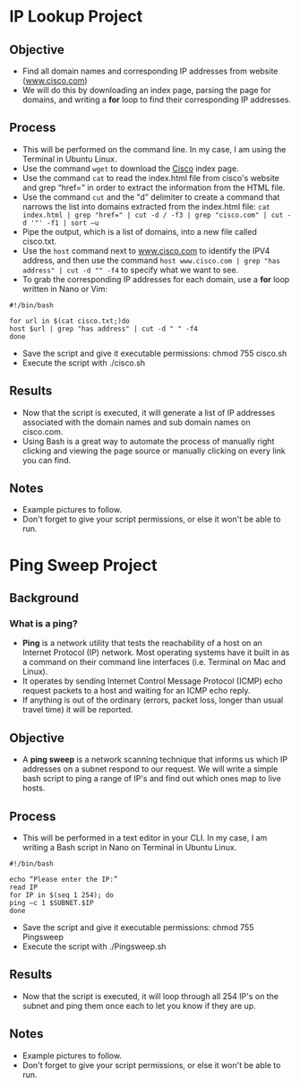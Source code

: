 # **IP Lookup Project**

## **Objective**
- Find all domain names and corresponding IP addresses from website (www.cisco.com)
- We will do this by downloading an index page, parsing the page for domains, and writing a **for** loop to find their corresponding IP addresses.

## **Process**
- This will be performed on the command line. In my case, I am using the Terminal in Ubuntu Linux.
- Use the command `wget` to download the [Cisco](https://www.cisco.com) index page.
- Use the command `cat` to read the index.html file from cisco's website and grep “href=” in order to extract the information from the HTML file.
- Use the command `cut` and the "d" delimiter to create a command that narrows the list into domains extracted from the index.html file: `cat index.html | grep "href=" | cut -d / -f3 | grep "cisco.com" | cut -d '"' -f1 | sort –u`
- Pipe the output, which is a list of domains, into a new file called cisco.txt.
- Use the `host` command next to www.cisco.com to identify the IPV4 address, and then use the command `host www.cisco.com | grep "has address" | cut -d "" -f4` to specify what we want to see.
- To grab the corresponding IP addresses for each domain, use a **for** loop written in Nano or Vim:  

`#!/bin/bash`  

`for url in $(cat cisco.txt;)do`  
`host $url | grep "has address" | cut -d " " -f4`  
`done` 

- Save the script and give it executable permissions: chmod 755 cisco.sh
- Execute the script with ./cisco.sh

## **Results**
- Now that the script is executed, it will generate a list of IP addresses associated with the domain names and sub domain names on cisco.com.
- Using Bash is a great way to automate the process of manually right clicking and viewing the page source or manually clicking on every link you can find.

## **Notes** 
- Example pictures to follow.
- Don't forget to give your script permissions, or else it won't be able to run. 

# **Ping Sweep Project**

## **Background**

### **What is a ping?**
- **Ping** is a network utility that tests the reachability of a host on an Internet Protocol (IP) network. Most operating systems have it built in as a command on their command line interfaces (i.e. Terminal on Mac and Linux). 
- It operates by sending Internet Control Message Protocol (ICMP) echo request packets to a host and waiting for an ICMP echo reply.
- If anything is out of the ordinary (errors, packet loss, longer than usual travel time) it will be reported.

## **Objective**
- A **ping sweep** is a network scanning technique that informs us which IP addresses on a subnet respond to our request. We will write a simple bash script to ping a range of IP's and find out which ones map to live hosts.

## **Process**
- This will be performed in a text editor in your CLI. In my case, I am writing a Bash script in Nano on Terminal in Ubuntu Linux.  

`#!/bin/bash`  

`echo “Please enter the IP:”`  
`read IP`  
  `for IP in $(seq 1 254); do`   
	`ping –c 1 $SUBNET.$IP`   
`done`  

- Save the script and give it executable permissions: chmod 755 Pingsweep
- Execute the script with ./Pingsweep.sh

## **Results**
- Now that the script is executed, it will loop through all 254 IP's on the subnet and ping them once each to let you know if they are up.

## **Notes** 
- Example pictures to follow.
- Don't forget to give your script permissions, or else it won't be able to run. 
